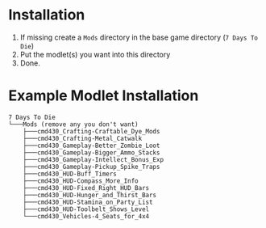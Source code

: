 # Installation 
1. If missing create a `Mods` directory in the base game directory (`7 Days To Die`)
2. Put the modlet(s) you want into this directory
3. Done.

# Example Modlet Installation
```
7 Days To Die
└───Mods (remove any you don't want)
    ├───cmd430_Crafting-Craftable_Dye_Mods
    ├───cmd430_Crafting-Metal_Catwalk
    ├───cmd430_Gameplay-Better_Zombie_Loot
    ├───cmd430_Gameplay-Bigger_Ammo_Stacks
    ├───cmd430_Gameplay-Intellect_Bonus_Exp
    ├───cmd430_Gameplay-Pickup_Spike_Traps
    ├───cmd430_HUD-Buff_Timers
    ├───cmd430_HUD-Compass_More_Info
    ├───cmd430_HUD-Fixed_Right_HUD_Bars
    ├───cmd430_HUD-Hunger_and_Thirst_Bars
    ├───cmd430_HUD-Stamina_on_Party_List
    ├───cmd430_HUD-Toolbelt_Shows_Level
    └───cmd430_Vehicles-4_Seats_for_4x4
```
